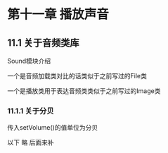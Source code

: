 # 第十一章 播放声音

## 11.1 关于音频类库

Sound模块介绍

一个是音频加载类对比的话类似于之前写过的File类

一个是播放类用于表达音频类类似于之前写过的Image类

### 11.1.1 关于分贝

传入setVolume()的值单位为分贝

以下  略 后面来补
